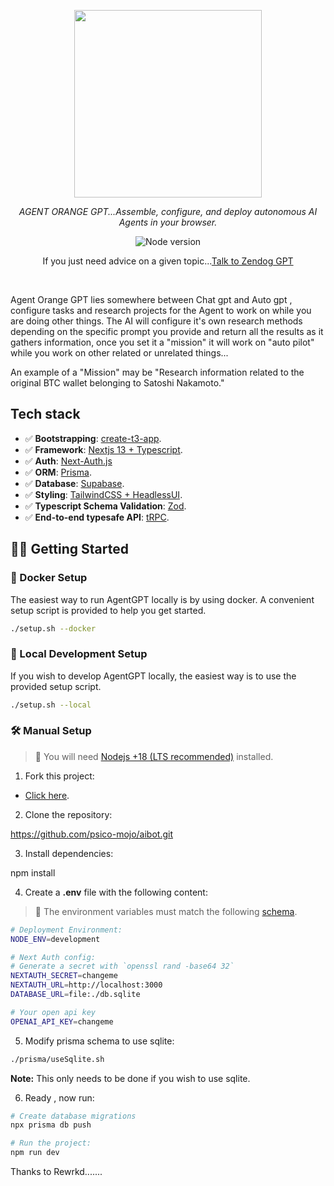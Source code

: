 <p align="center">
  <img src="https://www.psico.uk/psicoweb/img/AI.jpg" height="300"/>
</p>
<p align="center">
  <em> AGENT ORANGE GPT...Assemble, configure, and deploy autonomous AI Agents in your browser.  </em>
</p>
<p align="center">
    <img alt="Node version" src="https://www.npmjs.com/package/npm">
</p>

<p align="center">
If you just need advice on a given topic...<a href="https://zendog-psico-mojo.vercel.app/">Talk to Zendog GPT</a>

</p>
<br>

Agent Orange GPT lies somewhere between Chat gpt and Auto gpt , configure tasks and research projects
for the Agent to work on while you are doing other things.
The AI will configure it's own research methods depending on the specific prompt you provide and return all the results
as it gathers information, once you set it a "mission" it will work on "auto pilot" while you work on other related or unrelated
things...

An example of a "Mission" may be    "Research information related to the original BTC wallet belonging to Satoshi Nakamoto."


## Tech stack

- ✅ **Bootstrapping**: [create-t3-app](https://create.t3.gg).
- ✅ **Framework**: [Nextjs 13 + Typescript](https://nextjs.org/).
- ✅ **Auth**: [Next-Auth.js](https://next-auth.js.org)
- ✅ **ORM**: [Prisma](https://prisma.io).
- ✅ **Database**: [Supabase](https://supabase.com/).
- ✅ **Styling**: [TailwindCSS + HeadlessUI](https://tailwindcss.com).
- ✅ **Typescript Schema Validation**: [Zod](https://github.com/colinhacks/zod).
- ✅ **End-to-end typesafe API**: [tRPC](https://trpc.io/).

## 👨‍🚀 Getting Started

### 🐳 Docker Setup

The easiest way to run AgentGPT locally is by using docker.
A convenient setup script is provided to help you get started.

```bash
./setup.sh --docker
```

### 👷 Local Development Setup

If you wish to develop AgentGPT locally, the easiest way is to
use the provided setup script.

```bash
./setup.sh --local
```

### 🛠️ Manual Setup

> 🚧 You will need [Nodejs +18 (LTS recommended)](https://nodejs.org/en/) installed.

1. Fork this project:

- [Click here](https://github.com/psico-mojo/aibot/fork).

2. Clone the repository:

https://github.com/psico-mojo/aibot.git

3. Install dependencies:

npm install

4. Create a **.env** file with the following content:

> 🚧 The environment variables must match the following [schema](https://github.com/psico-mojo/aibot/blob/main/src/env/schema.mjs).

```bash
# Deployment Environment:
NODE_ENV=development

# Next Auth config:
# Generate a secret with `openssl rand -base64 32`
NEXTAUTH_SECRET=changeme
NEXTAUTH_URL=http://localhost:3000
DATABASE_URL=file:./db.sqlite

# Your open api key
OPENAI_API_KEY=changeme
```

5. Modify prisma schema to use sqlite:

```bash
./prisma/useSqlite.sh
```

**Note:** This only needs to be done if you wish to use sqlite.

6. Ready , now run:

```bash
# Create database migrations
npx prisma db push

# Run the project:
npm run dev
```

Thanks to Rewrkd.......
